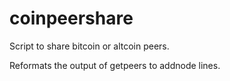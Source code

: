coinpeershare
=============

Script to share bitcoin or altcoin peers.

Reformats the output of getpeers to addnode lines.
